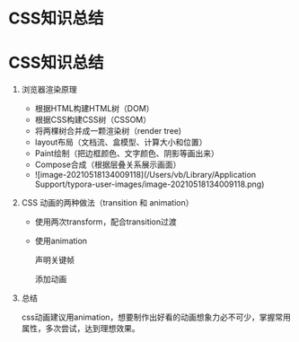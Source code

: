 # CSS知识总结


# CSS知识总结

1. 浏览器渲染原理

   * 根据HTML构建HTML树（DOM）
   * 根据CSS构建CSS树（CSSOM）
   * 将两棵树合并成一颗渲染树（render tree)
   * layout布局（文档流、盒模型、计算大小和位置）
   * Paint绘制（把边框颜色、文字颜色、阴影等画出来）
   * Compose合成（根据层叠关系展示画面）
   * ![image-20210518134009118](/Users/vb/Library/Application Support/typora-user-images/image-20210518134009118.png)

2. CSS 动画的两种做法（transition 和 animation）

   * 使用两次transform，配合transition过渡

   * 使用animation

     声明关键帧

     添加动画

3. 总结

   css动画建议用animation，想要制作出好看的动画想象力必不可少，掌握常用属性，多次尝试，达到理想效果。


